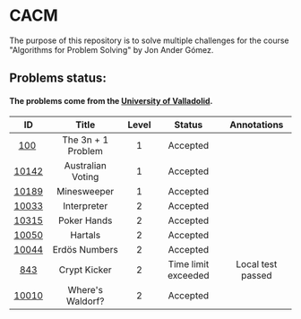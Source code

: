 # CACM

The purpose of this repository is to solve multiple challenges for the course "Algorithms for Problem Solving" by Jon Ander Gómez.

## Problems status:

#### The problems come from the [University of Valladolid](uva.onlinejudge.org).

<center>

| ID | Title | Level | Status | Annotations |
|:--:|:-----:|:-----:|:------:|:-----------:|
| [100](./N00100) | The 3n + 1 Problem | 1 | Accepted
| [10142](./N10142) | Australian Voting | 1 | Accepted
| [10189](./N10189) | Minesweeper | 1 | Accepted
| [10033](./N10033) | Interpreter | 2 | Accepted
| [10315](./N10315) | Poker Hands | 2 | Accepted
| [10050](./N10050) | Hartals | 2 | Accepted
| [10044](./N10044) | Erdös Numbers | 2 | Accepted
| [843](./N00843) | Crypt Kicker | 2 | Time limit exceeded | Local test passed
| [10010](./10010) | Where's Waldorf? | 2 | Accepted

</center>